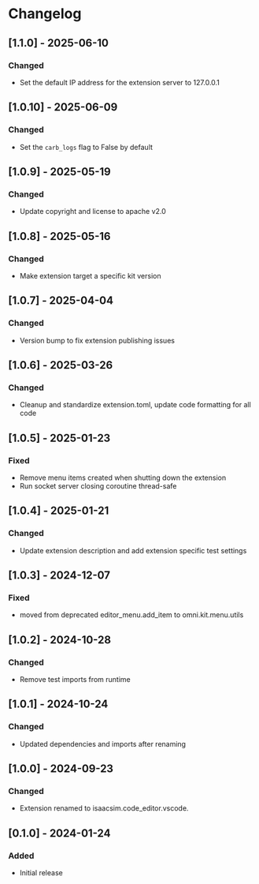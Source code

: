 # Changelog

## [1.1.0] - 2025-06-10
### Changed
- Set the default IP address for the extension server to 127.0.0.1

## [1.0.10] - 2025-06-09
### Changed
- Set the `carb_logs` flag to False by default

## [1.0.9] - 2025-05-19
### Changed
- Update copyright and license to apache v2.0

## [1.0.8] - 2025-05-16
### Changed
- Make extension target a specific kit version

## [1.0.7] - 2025-04-04
### Changed
- Version bump to fix extension publishing issues

## [1.0.6] - 2025-03-26
### Changed
- Cleanup and standardize extension.toml, update code formatting for all code

## [1.0.5] - 2025-01-23
### Fixed
- Remove menu items created when shutting down the extension
- Run socket server closing coroutine thread-safe

## [1.0.4] - 2025-01-21
### Changed
- Update extension description and add extension specific test settings

## [1.0.3] - 2024-12-07
### Fixed
- moved from deprecated editor_menu.add_item to omni.kit.menu.utils

## [1.0.2] - 2024-10-28
### Changed
- Remove test imports from runtime

## [1.0.1] - 2024-10-24
### Changed
- Updated dependencies and imports after renaming

## [1.0.0] - 2024-09-23
### Changed
- Extension renamed to isaacsim.code_editor.vscode.

## [0.1.0] - 2024-01-24
### Added
-   Initial release

